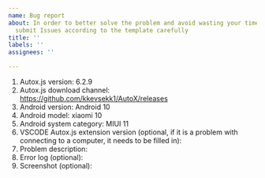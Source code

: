 ```yaml
---
name: Bug report
about: In order to better solve the problem and avoid wasting your time and me, please
  submit Issues according to the template carefully
title: ''
labels: ''
assignees: ''

---
```


1. Autox.js version: 6.2.9
2. Autox.js download channel: https://github.com/kkevsekk1/AutoX/releases
3. Android version: Android 10
4. Android model: xiaomi 10
5. Android system category: MIUI 11
6. VSCODE Autox.js extension version (optional, if it is a problem with connecting to a computer, it needs to be filled in):
7. Problem description:
8. Error log (optional):
9. Screenshot (optional):
